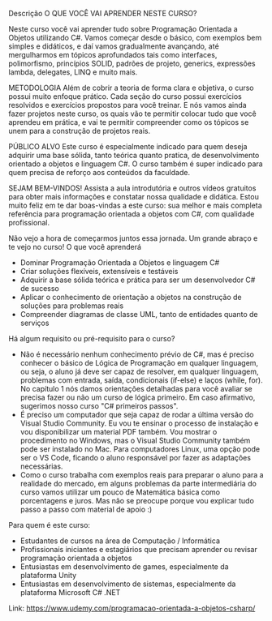 Descrição
O QUE VOCÊ VAI APRENDER NESTE CURSO?

Neste curso você vai aprender tudo sobre Programação Orientada a Objetos utilizando C#. Vamos começar desde o básico, com exemplos bem simples e didáticos, e daí vamos gradualmente avançando, até mergulharmos em tópicos aprofundados tais como interfaces, polimorfismo, princípios SOLID, padrões de projeto, generics, expressões lambda, delegates, LINQ e muito mais.

METODOLOGIA
Além de cobrir a teoria de forma clara e objetiva, o curso possui muito enfoque prático. Cada seção do curso possui exercícios resolvidos e exercícios propostos para você treinar. E nós vamos ainda fazer projetos neste curso, os quais vão te permitir colocar tudo que você aprendeu em prática, e vai te permitir compreender como os tópicos se unem para a construção de projetos reais.

PÚBLICO ALVO
Este curso é especialmente indicado para quem deseja adquirir uma base sólida, tanto teórica quanto pratica, de desenvolvimento orientado a objetos e linguagem C#. O curso também é super indicado para quem precisa de reforço aos conteúdos da faculdade.

SEJAM BEM-VINDOS!
Assista a aula introdutória e outros vídeos gratuitos para obter mais informações e constatar nossa qualidade e didática. Estou muito feliz em te dar boas-vindas a este curso: sua melhor e mais completa referência para programação orientada a objetos com C#, com qualidade profissional.

Não vejo a hora de começarmos juntos essa jornada. Um grande abraço e te vejo no curso!
O que você aprenderá
* Dominar Programação Orientada a Objetos e linguagem C#
* Criar soluções flexíveis, extensíveis e testáveis
* Adquirir a base sólida teórica e prática para ser um desenvolvedor C# de sucesso
* Aplicar o conhecimento de orientação a objetos na construção de soluções para problemas reais
* Compreender diagramas de classe UML, tanto de entidades quanto de serviços

Há algum requisito ou pré-requisito para o curso?
* Não é necessário nenhum conhecimento prévio de C#, mas é preciso conhecer o básico de Lógica de Programação em qualquer linguagem, ou seja, o aluno já deve ser capaz de resolver, em qualquer linguagem, problemas com entrada, saída, condicionais (if-else) e laços (while, for). No capítulo 1 nós damos orientações detalhadas para você avaliar se precisa fazer ou não um curso de lógica primeiro. Em caso afirmativo, sugerimos nosso curso "C# primeiros passos".
* É preciso um computador que seja capaz de rodar a última versão do Visual Studio Community. Eu vou te ensinar o processo de instalação e vou disponibilizar um material PDF também. Vou mostrar o procedimento no Windows, mas o Visual Studio Community também pode ser instalado no Mac. Para computadores Linux, uma opção pode ser o VS Code, ficando o aluno responsável por fazer as adaptações necessárias.
* Como o curso trabalha com exemplos reais para preparar o aluno para a realidade do mercado, em alguns problemas da parte intermediária do curso vamos utilizar um pouco de Matemática básica como porcentagens e juros. Mas não se preocupe porque vou explicar tudo passo a passo com material de apoio :)

Para quem é este curso:
* Estudantes de cursos na área de Computação / Informática
* Profissionais iniciantes e estagiários que precisam aprender ou revisar programação orientada a objetos
* Entusiastas em desenvolvimento de games, especialmente da plataforma Unity
* Entusiastas em desenvolvimento de sistemas, especialmente da plataforma Microsoft C# .NET

Link: https://www.udemy.com/programacao-orientada-a-objetos-csharp/
